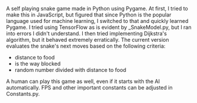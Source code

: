 A self playing snake game made in Python using Pygame.
At first, I tried to make this in JavaScript, but figured that since Python is the popular language used for machine learning, I switched to that and quickly learned Pygame.
I tried using TensorFlow as is evident by _SnakeModel.py, but I ran into errors I didn't understand.
I then tried implementing Dijkstra's algorithm, but it behaved extremely erratically.
The current version evaluates the snake's next moves based on the following criteria:

-  distance to food
-  is the way blocked
-  random number divided with distance to food

A human can play this game as well, even if it starts with the AI automatically.
FPS and other important constants can be adjusted in Constants.py.
